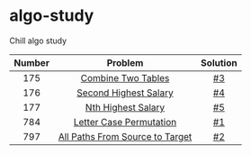 # algo-study
Chill algo study

| Number   |      Problem      |  Solution |
|:----------:|:-------------:|:------:|
| 175 | [Combine Two Tables](https://leetcode.com/problems/combine-two-tables/) | [#3](/../../issues/3) |
| 176 | [Second Highest Salary](https://leetcode.com/problems/second-highest-salary/) | [#4](/../../issues/4) |
| 177 | [Nth Highest Salary](https://leetcode.com/problems/nth-highest-salary/) | [#5](/../../issues/5) |
| 784 | [Letter Case Permutation](https://leetcode.com/problems/letter-case-permutation/) | [#1](/../../issues/1) |
| 797 | [All Paths From Source to Target](https://leetcode.com/problems/all-paths-from-source-to-target/) | [#2](/../../issues/2) |
